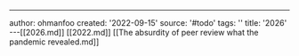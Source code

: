 ---
author: ohmanfoo
created: '2022-09-15'
source: '#todo'
tags: ''
title: '2026'
---[[2026.md]]
[[2022.md]]
[[The absurdity of peer review what the pandemic revealed.md]]
